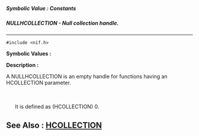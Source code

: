 ##### Symbolic Value : Constants
##### NULLHCOLLECTION - Null collection handle.
---
```
#include <nif.h>
```

**Symbolic Values :**



**Description :**

A NULLHCOLLECTION is an empty handle for functions having an HCOLLECTION parameter.
<ul><br>
<br>
It is defined as (HCOLLECTION) 0.</ul>



**See Also :**
[HCOLLECTION](/domino-c-api-docs/reference/Data/HCOLLECTION)
---
